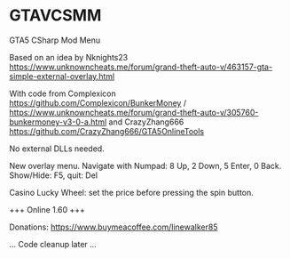 # GTAVCSMM
GTA5 CSharp Mod Menu

Based on an idea by Nknights23 https://www.unknowncheats.me/forum/grand-theft-auto-v/463157-gta-simple-external-overlay.html

With code from Complexicon https://github.com/Complexicon/BunkerMoney / https://www.unknowncheats.me/forum/grand-theft-auto-v/305760-bunkermoney-v3-0-a.html and  CrazyZhang666 https://github.com/CrazyZhang666/GTA5OnlineTools

No external DLLs needed.

New overlay menu. Navigate with Numpad: 8 Up, 2 Down, 5 Enter, 0 Back. Show/Hide: F5, quit: Del

Casino Lucky Wheel: set the price before pressing the spin button.

+++ Online 1.60 +++

Donations: https://www.buymeacoffee.com/linewalker85

... Code cleanup later ...
